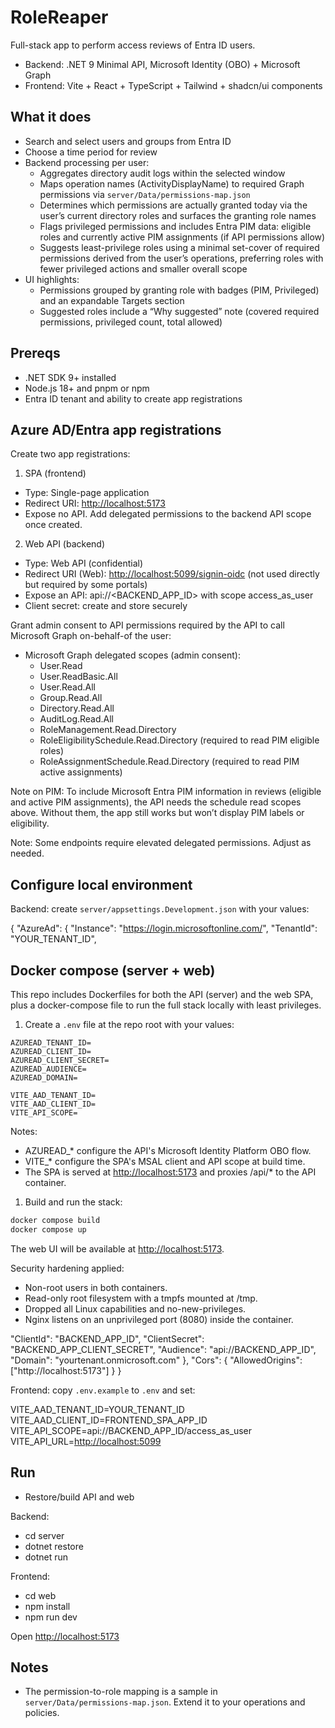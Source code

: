 # RoleReaper

Full-stack app to perform access reviews of Entra ID users.

- Backend: .NET 9 Minimal API, Microsoft Identity (OBO) + Microsoft Graph
- Frontend: Vite + React + TypeScript + Tailwind + shadcn/ui components

## What it does

- Search and select users and groups from Entra ID
- Choose a time period for review
- Backend processing per user:
  - Aggregates directory audit logs within the selected window
  - Maps operation names (ActivityDisplayName) to required Graph permissions via `server/Data/permissions-map.json`
  - Determines which permissions are actually granted today via the user’s current directory roles and surfaces the granting role names
  - Flags privileged permissions and includes Entra PIM data: eligible roles and currently active PIM assignments (if API permissions allow)
  - Suggests least-privilege roles using a minimal set-cover of required permissions derived from the user’s operations, preferring roles with fewer privileged actions and smaller overall scope
- UI highlights:
  - Permissions grouped by granting role with badges (PIM, Privileged) and an expandable Targets section
  - Suggested roles include a “Why suggested” note (covered required permissions, privileged count, total allowed)

## Prereqs

- .NET SDK 9+ installed
- Node.js 18+ and pnpm or npm
- Entra ID tenant and ability to create app registrations

## Azure AD/Entra app registrations

Create two app registrations:

1. SPA (frontend)

- Type: Single-page application
- Redirect URI: <http://localhost:5173>
- Expose no API. Add delegated permissions to the backend API scope once created.

2. Web API (backend)

- Type: Web API (confidential)
- Redirect URI (Web): <http://localhost:5099/signin-oidc> (not used directly but required by some portals)
- Expose an API: api://<BACKEND_APP_ID> with scope access_as_user
- Client secret: create and store securely

Grant admin consent to API permissions required by the API to call Microsoft Graph on-behalf-of the user:

- Microsoft Graph delegated scopes (admin consent):
  - User.Read
  - User.ReadBasic.All
  - User.Read.All
  - Group.Read.All
  - Directory.Read.All
  - AuditLog.Read.All
  - RoleManagement.Read.Directory
  - RoleEligibilitySchedule.Read.Directory (required to read PIM eligible roles)
  - RoleAssignmentSchedule.Read.Directory (required to read PIM active assignments)

Note on PIM: To include Microsoft Entra PIM information in reviews (eligible and active PIM assignments), the API needs the schedule read scopes above. Without them, the app still works but won’t display PIM labels or eligibility.

Note: Some endpoints require elevated delegated permissions. Adjust as needed.

## Configure local environment

Backend: create `server/appsettings.Development.json` with your values:

{
"AzureAd": {
"Instance": "<https://login.microsoftonline.com/>",
"TenantId": "YOUR_TENANT_ID",

## Docker compose (server + web)

This repo includes Dockerfiles for both the API (server) and the web SPA, plus a docker-compose file to run the full stack locally with least privileges.

1. Create a `.env` file at the repo root with your values:

```dotenv
AZUREAD_TENANT_ID=
AZUREAD_CLIENT_ID=
AZUREAD_CLIENT_SECRET=
AZUREAD_AUDIENCE=
AZUREAD_DOMAIN=

VITE_AAD_TENANT_ID=
VITE_AAD_CLIENT_ID=
VITE_API_SCOPE=
```

Notes:

- AZUREAD\_\* configure the API's Microsoft Identity Platform OBO flow.
- VITE\_\* configure the SPA's MSAL client and API scope at build time.
- The SPA is served at <http://localhost:5173> and proxies /api/\* to the API container.

1. Build and run the stack:

```bash
docker compose build
docker compose up
```

The web UI will be available at <http://localhost:5173>.

Security hardening applied:

- Non-root users in both containers.
- Read-only root filesystem with a tmpfs mounted at /tmp.
- Dropped all Linux capabilities and no-new-privileges.
- Nginx listens on an unprivileged port (8080) inside the container.

"ClientId": "BACKEND_APP_ID",
"ClientSecret": "BACKEND_APP_CLIENT_SECRET",
"Audience": "api://BACKEND_APP_ID",
"Domain": "yourtenant.onmicrosoft.com"
},
"Cors": {
"AllowedOrigins": ["http://localhost:5173"]
}
}

Frontend: copy `.env.example` to `.env` and set:

VITE_AAD_TENANT_ID=YOUR_TENANT_ID
VITE_AAD_CLIENT_ID=FRONTEND_SPA_APP_ID
VITE_API_SCOPE=api://BACKEND_APP_ID/access_as_user
VITE_API_URL=<http://localhost:5099>

## Run

- Restore/build API and web

Backend:

- cd server
- dotnet restore
- dotnet run

Frontend:

- cd web
- npm install
- npm run dev

Open <http://localhost:5173>

## Notes

- The permission-to-role mapping is a sample in `server/Data/permissions-map.json`. Extend it to your operations and policies.
